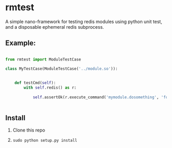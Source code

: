 # rmtest

A simple nano-framework for testing redis modules using python unit test, and a disposable ephemeral redis subprocess.

## Example:

```py

from rmtest import ModuleTestCase

class MyTestCase(ModuleTestCase('../module.so')):
    
            
    def testCmd(self):
        with self.redis() as r:
            
            self.assertOk(r.execute_command('mymodule.dosomething', 'foo', 'bar'))
               
```

## Install

1. Clone this repo

2. `sudo python setup.py install`
